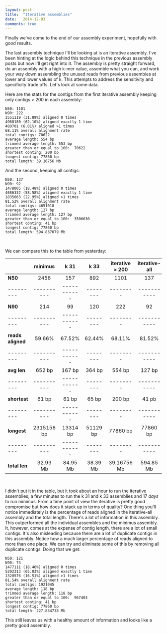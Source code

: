```yaml
---
layout: post
title:  "Iterative assemblies"
date:   2014-12-03
comments: true
---
```


Finally we've come to the end of our assembly experiment, hopefully with good results.

The last assembly technique I'll be looking at is an iterative assembly. I've been hinting at the logic behind this technique in the previous assembly posts but now I'll get right into it. The assembly is pretty straight forward, do an assembly with a high k-mer value, assemble what you can, and work your way down assembling the unused reads from previous assembies at lower and lower values of k. This attempts to address the sensitivity and specificity trade offs. Let's look at some data.

Here are the stats for the contigs from the first iterative assembly keeping only contigs > 200 in each assembly:

~~~~
N50: 1101
N90: 222
2551119 (31.89%) aligned 0 times
4968180 (62.10%) aligned exactly 1 time
480701 (6.01%) aligned >1 times
68.11% overall alignment rate
total contigs: 70622
average length: 554 bp
trimmed average length: 553 bp
greater than or equal to 100:  70622
shortest conting: 200 bp
longest contig: 77860 bp
total length: 39.16756 Mb
~~~~

And the second, keeping all contigs:

~~~~
N50: 137
N90: 92
1478005 (18.48%) aligned 0 times
4686332 (58.58%) aligned exactly 1 time
1835663 (22.95%) aligned >1 times
81.52% overall alignment rate
total contigs: 4651018
average length: 127 bp
trimmed average length: 127 bp
greater than or equal to 100:  3506630
shortest conting: 41 bp
longest contig: 77860 bp
total length: 594.837079 Mb
~~~~

<br>

We can compare this to the table from yesterday:

|         |minimus   |k 31       |k 33    |iterative > 200|iterative-all|diginorm reads
|---------|:--------:|:---------:|:------:|:---------:|:---------:|:---------:|
|**N50**      |2456      | 157       |892     |1101|137|-
|---------|----------|-----------|--------|--------|-----------|-----------|
|**N90**      |214       | 99        |120     |222|92|-
|---------|----------|-----------|--------|--------|-----------|-----------|
|**reads aligned**  |59.66%    | 67.52%    |62.44%  |68.11%|81.52%|-
|---------|----------|-----------|--------|--------|-----------|-----------|
|**avg len**  |652 bp    | 167 bp    |364 bp  |554 bp|127 bp|93 bp
|---------|----------|-----------|--------|--------|-----------|-----------|
|**shortest** |61 bp     | 61 bp     |65 bp   |200 bp|41 pb|20 bp
|---------|----------|-----------|--------|--------|-----------|-----------|
|**longest**  |2315158 bp| 13314 bp  |51129 bp|77860 bp|77860 bp|100 bp
|---------|----------|-----------|--------|--------|-----------|-----------|
|**total len**|32.93 Mb  | 84.95 Mb  |38.39 Mb|39.16756 Mb|594.85 Mb|676.34 Mb

<br>

I didn't put it in the table, but it took about an hour to run the iterative assemblies, a few minutes to run the k 31 and k 33 assemblies and 17 _days_ to run minimus. From a time point of view the iterative is pretty good compromise but how does it stack up in terms of quality? One thing you'll notice immediately is the percentage of reads aligned in the iterative-all assembly and the total length. There's a lot of information in this assembly. This outperformed all the individual assembles and the minimus assembly. It, however, comes at the expense of contig length, there are a lot of small contigs. It's also misleading because there are a lot of duplicate contigs in this assembly. Notice how a much larger percentage of reads aligned to more than one place. We can try and eliminate some of this by removing all duplicate contigs. Doing that we get:

~~~~
N50: 121
N90: 73
1477111 (18.46%) aligned 0 times
5202313 (65.03%) aligned exactly 1 time
1320576 (16.51%) aligned >1 times
81.54% overall alignment rate
total contigs: 1921045
average length: 118 bp
trimmed average length: 118 bp
greater than or equal to 100:  967403
shortest conting: 41 bp
longest contig: 77860 bp
total length: 227.834738 Mb
~~~~


This still leaves us with a healthy amount of information and looks like a pretty good assembly.
